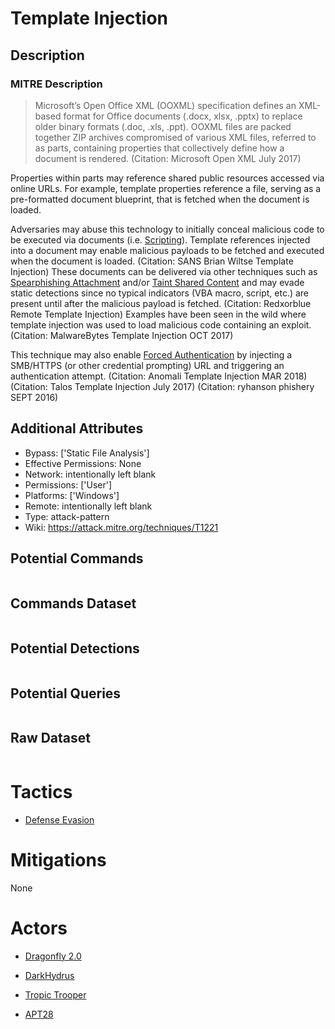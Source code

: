 
# Template Injection

## Description

### MITRE Description

> Microsoft’s Open Office XML (OOXML) specification defines an XML-based format for Office documents (.docx, xlsx, .pptx) to replace older binary formats (.doc, .xls, .ppt). OOXML files are packed together ZIP archives compromised of various XML files, referred to as parts, containing properties that collectively define how a document is rendered. (Citation: Microsoft Open XML July 2017)

Properties within parts may reference shared public resources accessed via online URLs. For example, template properties reference a file, serving as a pre-formatted document blueprint, that is fetched when the document is loaded.

Adversaries may abuse this technology to initially conceal malicious code to be executed via documents (i.e. [Scripting](https://attack.mitre.org/techniques/T1064)). Template references injected into a document may enable malicious payloads to be fetched and executed when the document is loaded. (Citation: SANS Brian Wiltse Template Injection) These documents can be delivered via other techniques such as [Spearphishing Attachment](https://attack.mitre.org/techniques/T1193) and/or [Taint Shared Content](https://attack.mitre.org/techniques/T1080) and may evade static detections since no typical indicators (VBA macro, script, etc.) are present until after the malicious payload is fetched. (Citation: Redxorblue Remote Template Injection) Examples have been seen in the wild where template injection was used to load malicious code containing an exploit. (Citation: MalwareBytes Template Injection OCT 2017)

This technique may also enable [Forced Authentication](https://attack.mitre.org/techniques/T1187) by injecting a SMB/HTTPS (or other credential prompting) URL and triggering an authentication attempt. (Citation: Anomali Template Injection MAR 2018) (Citation: Talos Template Injection July 2017) (Citation: ryhanson phishery SEPT 2016)

## Additional Attributes

* Bypass: ['Static File Analysis']
* Effective Permissions: None
* Network: intentionally left blank
* Permissions: ['User']
* Platforms: ['Windows']
* Remote: intentionally left blank
* Type: attack-pattern
* Wiki: https://attack.mitre.org/techniques/T1221

## Potential Commands

```

```

## Commands Dataset

```

```

## Potential Detections

```json

```

## Potential Queries

```json

```

## Raw Dataset

```json

```

# Tactics


* [Defense Evasion](../tactics/Defense-Evasion.md)


# Mitigations

None

# Actors


* [Dragonfly 2.0](../actors/Dragonfly-2.0.md)

* [DarkHydrus](../actors/DarkHydrus.md)
    
* [Tropic Trooper](../actors/Tropic-Trooper.md)
    
* [APT28](../actors/APT28.md)
    
